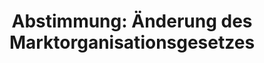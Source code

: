 ---
abstimmung:
  abstimmung: 9
  bundestagssitzung: 89
  datum: 21. März 2019
  legislaturperiode: 19
categories:
- Todo
data:
- title: Abstimmungsergebnis 20190321_6-data.pdf
  url: /res/2021-btw/abstimmungsergebnisse/20190321_6-data.pdf
- title: Abstimmungsergebnis 20190321_6_xls-data.xls
  url: /res/2021-btw/abstimmungsergebnisse/20190321_6_xls-data.xls
- title: Abstimmungsergebnis 20190321_6_xls-datacsv
  url: /res/2021-btw/abstimmungsergebnisse/csv/20190321_6_xls-datacsv
ergebnis:
  AfD:
    enthaltung: 2
    gesamt: 91
    ja: 80
    nein: 0
    nichtabgegeben: 9
    ungueltig: 0
  Bündnis 90/Die Grünen:
    enthaltung: 0
    gesamt: 67
    ja: 57
    nein: 0
    nichtabgegeben: 10
    ungueltig: 0
  Die Linke:
    enthaltung: 0
    gesamt: 69
    ja: 60
    nein: 0
    nichtabgegeben: 9
    ungueltig: 0
  FDP:
    enthaltung: 0
    gesamt: 80
    ja: 71
    nein: 0
    nichtabgegeben: 9
    ungueltig: 0
  cdu/csu:
    enthaltung: 0
    gesamt: 246
    ja: 230
    nein: 0
    nichtabgegeben: 16
    ungueltig: 0
  file: 20190321_6_xls-data.xls
  fraktionslos:
    enthaltung: 1
    gesamt: 4
    ja: 1
    nein: 0
    nichtabgegeben: 2
    ungueltig: 0
  spd:
    enthaltung: 0
    gesamt: 152
    ja: 140
    nein: 0
    nichtabgegeben: 12
    ungueltig: 0
layout: abstimmung
links:
- title: Link zu bundestag.de
  url: https://www.bundestag.de/parlament/plenum/abstimmung/abstimmung?id=595
preview: 'Deutscher Bundestag


  89. Sitzung des Deutschen Bundestages

  am Donnerstag, 21. März 2019


  Endgültiges Ergebnis der Namentlichen Abstimmung Nr. 9


  Gesetzentwurf der Bundesregierung

  Entwurf eines Fünften Gesetzes zur Änderung des Marktorganisationsgesetzes

  - Drucksache 19/7836 und 19/8350 -'
tags:
- Todo
title: 'Abstimmung: Änderung des Marktorganisationsgesetzes'
---